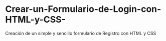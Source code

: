 # Crear-un-Formulario-de-Login-con-HTML-y-CSS-
Creación de un simple y sencillo formulario de Registro con HTML y CSS
